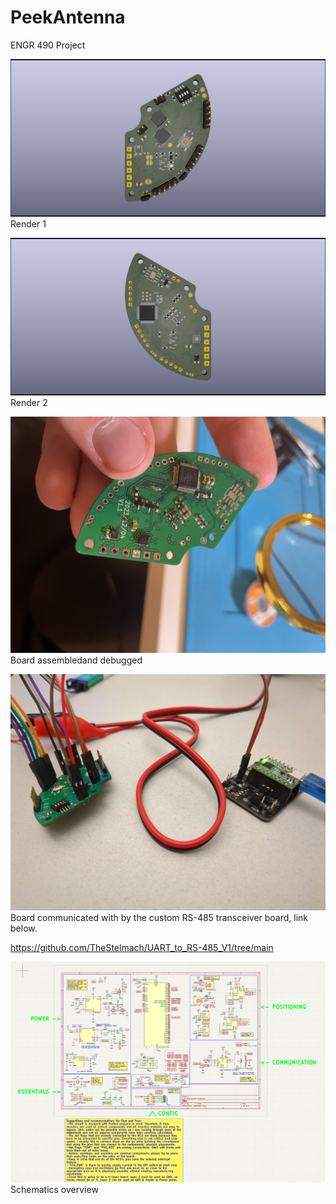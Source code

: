# PeekAntenna
ENGR 490 Project

![alt text](https://github.com/TheStelmach/APS_Motherboard/blob/main/image_1.png)
Render 1

![alt text](https://github.com/TheStelmach/APS_Motherboard/blob/main/image_2.png)
Render 2

![alt text](https://github.com/TheStelmach/APS_Motherboard/blob/main/image_3.jpg)
Board assembledand debugged

![alt text](https://github.com/TheStelmach/APS_Motherboard/blob/main/image_4.jpg)
Board communicated with by the custom RS-485 transceiver board, link below.

https://github.com/TheStelmach/UART_to_RS-485_V1/tree/main

![alt text](https://github.com/TheStelmach/APS_Motherboard/blob/main/Screenshot.png)
Schematics overview
